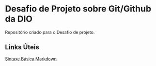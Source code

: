 # Desafio de Projeto sobre Git/Github da DIO 
Repositório criado para o Desafio de projeto.

## Links Úteis
[Sintaxe Básica Markdown](https://www.markdownguide.org/basic-syntax/)
